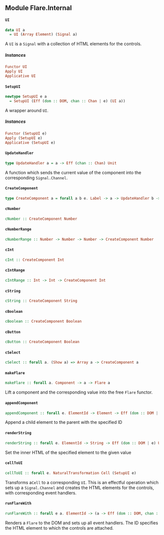 ## Module Flare.Internal

#### `UI`

``` purescript
data UI a
  = UI (Array Element) (Signal a)
```

A `UI` is a `Signal` with a collection of HTML elements for the controls.

##### Instances
``` purescript
Functor UI
Apply UI
Applicative UI
```

#### `SetupUI`

``` purescript
newtype SetupUI e a
  = SetupUI (Eff (dom :: DOM, chan :: Chan | e) (UI a))
```

A wrapper around `UI`.

##### Instances
``` purescript
Functor (SetupUI e)
Apply (SetupUI e)
Applicative (SetupUI e)
```

#### `UpdateHandler`

``` purescript
type UpdateHandler a = a -> Eff (chan :: Chan) Unit
```

A function which sends the current value of the component into the
corresponding `Signal.Channel`.

#### `CreateComponent`

``` purescript
type CreateComponent a = forall a b e. Label -> a -> UpdateHandler b -> Eff (dom :: DOM, chan :: Chan | e) Element
```

#### `cNumber`

``` purescript
cNumber :: CreateComponent Number
```

#### `cNumberRange`

``` purescript
cNumberRange :: Number -> Number -> Number -> CreateComponent Number
```

#### `cInt`

``` purescript
cInt :: CreateComponent Int
```

#### `cIntRange`

``` purescript
cIntRange :: Int -> Int -> CreateComponent Int
```

#### `cString`

``` purescript
cString :: CreateComponent String
```

#### `cBoolean`

``` purescript
cBoolean :: CreateComponent Boolean
```

#### `cButton`

``` purescript
cButton :: CreateComponent Boolean
```

#### `cSelect`

``` purescript
cSelect :: forall a. (Show a) => Array a -> CreateComponent a
```

#### `makeFlare`

``` purescript
makeFlare :: forall a. Component -> a -> Flare a
```

Lift a component and the corresponding value into the free `Flare` functor.

#### `appendComponent`

``` purescript
appendComponent :: forall e. ElementId -> Element -> Eff (dom :: DOM | e) Unit
```

Append a child element to the parent with the specified ID

#### `renderString`

``` purescript
renderString :: forall e. ElementId -> String -> Eff (dom :: DOM | e) Unit
```

Set the inner HTML of the specified element to the given value

#### `cellToUI`

``` purescript
cellToUI :: forall e. NaturalTransformation Cell (SetupUI e)
```

Transforms a`Cell` to a corresponding `UI`. This is an effectful operation
which sets up a `Signal.Channel` and creates the HTML elements for the
controls, with corresponding event handlers.

#### `runFlareWith`

``` purescript
runFlareWith :: forall e a. ElementId -> (a -> Eff (dom :: DOM, chan :: Chan | e) Unit) -> Flare a -> Eff (dom :: DOM, chan :: Chan | e) Unit
```

Renders a `Flare` to the DOM and sets up all event handlers. The ID
specifies the HTML element to which the controls are attached.


